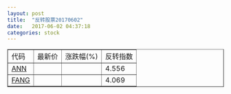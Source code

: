 ```yaml
---
layout: post
title:  "反转股票20170602"
date:   2017-06-02 04:37:18
categories: stock
---
```


<script type="text/javascript">
var stockList = []
stockList.push('gb_ann');
stockList.push('gb_fang');
</script>

<table border="1">
 <tr>
 <td>代码</td>
  <td>最新价</td>
  <td>涨跌幅(%)</td>
 <td>反转指数</td>
</tr>
  <tr id="ann"><td><a href="http://stock.finance.sina.com.cn/usstock/quotes/ANN.html" target="_blank">ANN</a></td><td></td><td></td><td>4.556</td></tr>
  <tr id="fang"><td><a href="http://stock.finance.sina.com.cn/usstock/quotes/FANG.html" target="_blank">FANG</a></td><td></td><td></td><td>4.069</td></tr>
</table>
